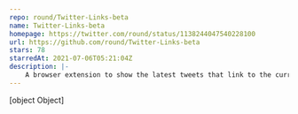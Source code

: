 ```yaml
---
repo: round/Twitter-Links-beta
name: Twitter-Links-beta
homepage: https://twitter.com/round/status/1138244047540228100
url: https://github.com/round/Twitter-Links-beta
stars: 78
starredAt: 2021-07-06T05:21:04Z
description: |-
    A browser extension to show the latest tweets that link to the current page.
---
```


[object Object]
